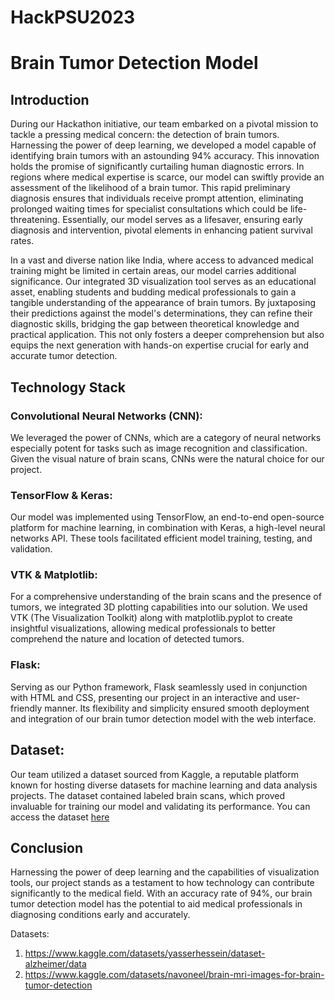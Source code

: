 # HackPSU2023
<h1>Brain Tumor Detection Model</h1>

<h2>Introduction</h2>
During our Hackathon initiative, our team embarked on a pivotal mission to tackle a pressing medical concern: the detection of brain tumors. Harnessing the power of deep learning, we developed a model capable of identifying brain tumors with an astounding 94% accuracy. This innovation holds the promise of significantly curtailing human diagnostic errors. In regions where medical expertise is scarce, our model can swiftly provide an assessment of the likelihood of a brain tumor. This rapid preliminary diagnosis ensures that individuals receive prompt attention, eliminating prolonged waiting times for specialist consultations which could be life-threatening. Essentially, our model serves as a lifesaver, ensuring early diagnosis and intervention, pivotal elements in enhancing patient survival rates.

In a vast and diverse nation like India, where access to advanced medical training might be limited in certain areas, our model carries additional significance. Our integrated 3D visualization tool serves as an educational asset, enabling students and budding medical professionals to gain a tangible understanding of the appearance of brain tumors. By juxtaposing their predictions against the model's determinations, they can refine their diagnostic skills, bridging the gap between theoretical knowledge and practical application. This not only fosters a deeper comprehension but also equips the next generation with hands-on expertise crucial for early and accurate tumor detection.

<h2>Technology Stack</h2>

<h3>Convolutional Neural Networks (CNN):</h3>We leveraged the power of CNNs, which are a category of neural networks especially potent for tasks such as image recognition and classification. Given the visual nature of brain scans, CNNs were the natural choice for our project.

<h3>TensorFlow & Keras:</h3>Our model was implemented using TensorFlow, an end-to-end open-source platform for machine learning, in combination with Keras, a high-level neural networks API. These tools facilitated efficient model training, testing, and validation.

<h3>VTK & Matplotlib:</h3>For a comprehensive understanding of the brain scans and the presence of tumors, we integrated 3D plotting capabilities into our solution. We used VTK (The Visualization Toolkit) along with matplotlib.pyplot to create insightful visualizations, allowing medical professionals to better comprehend the nature and location of detected tumors.

<h3>Flask:</h3>Serving as our Python framework, Flask seamlessly used in conjunction with HTML and CSS, presenting our project in an interactive and user-friendly manner. Its flexibility and simplicity ensured smooth deployment and integration of our brain tumor detection model with the web interface.

<h2>Dataset:</h2>
Our team utilized a dataset sourced from Kaggle, a reputable platform known for hosting diverse datasets for machine learning and data analysis projects. The dataset contained labeled brain scans, which proved invaluable for training our model and validating its performance. You can access the dataset <a href=”https://www.kaggle.com/datasets/navoneel/brain-mri-images-for-brain-tumor-detection”>here</a>

<h2>Conclusion</h2>
Harnessing the power of deep learning and the capabilities of visualization tools, our project stands as a testament to how technology can contribute significantly to the medical field. With an accuracy rate of 94%, our brain tumor detection model has the potential to aid medical professionals in diagnosing conditions early and accurately.

Datasets:
1) https://www.kaggle.com/datasets/yasserhessein/dataset-alzheimer/data
2) https://www.kaggle.com/datasets/navoneel/brain-mri-images-for-brain-tumor-detection
